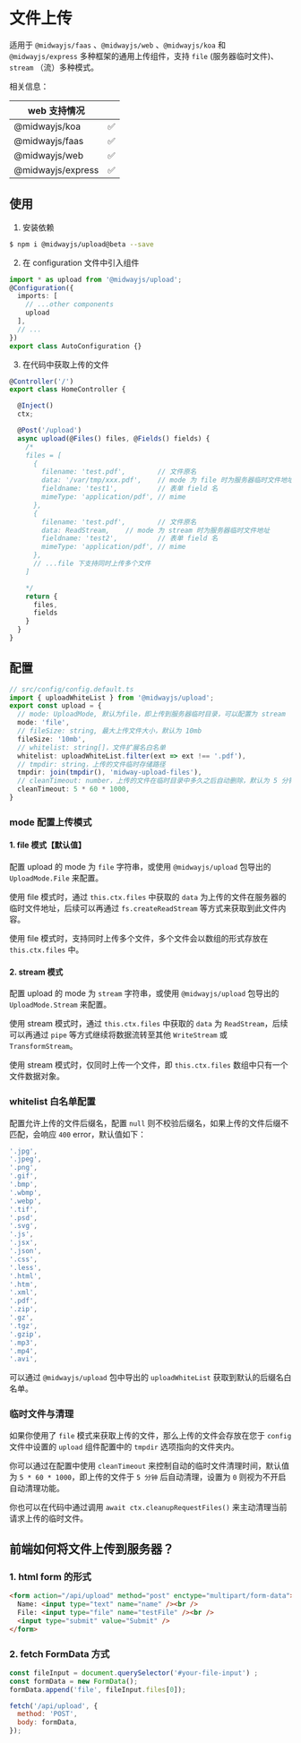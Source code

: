 # 文件上传

适用于 `@midwayjs/faas` 、`@midwayjs/web` 、`@midwayjs/koa` 和 `@midwayjs/express` 多种框架的通用上传组件，支持 `file` (服务器临时文件)、`stream` （流）多种模式。

相关信息：

| web 支持情况      |      |
| ----------------- | ---- |
| @midwayjs/koa     | ✅    |
| @midwayjs/faas    | ✅    |
| @midwayjs/web     | ✅    |
| @midwayjs/express | ✅    |



## 使用

1. 安装依赖

```bash
$ npm i @midwayjs/upload@beta --save
```

2. 在 configuration 文件中引入组件

```typescript
import * as upload from '@midwayjs/upload';
@Configuration({
  imports: [
    // ...other components
    upload
  ],
  // ...
})
export class AutoConfiguration {}
```

3. 在代码中获取上传的文件

```typescript
@Controller('/')
export class HomeController {

  @Inject()
  ctx;

  @Post('/upload')
  async upload(@Files() files, @Fields() fields) {
    /*
    files = [
      {
        filename: 'test.pdf',        // 文件原名
        data: '/var/tmp/xxx.pdf',    // mode 为 file 时为服务器临时文件地址
        fieldname: 'test1',          // 表单 field 名
        mimeType: 'application/pdf', // mime
      },
      {
        filename: 'test.pdf',        // 文件原名
        data: ReadStream,    // mode 为 stream 时为服务器临时文件地址
        fieldname: 'test2',          // 表单 field 名
        mimeType: 'application/pdf', // mime
      },
      // ...file 下支持同时上传多个文件
    ]

    */
    return {
      files,
      fields
    }
  }
}
```


## 配置
```typescript
// src/config/config.default.ts
import { uploadWhiteList } from '@midwayjs/upload';
export const upload = {
  // mode: UploadMode, 默认为file，即上传到服务器临时目录，可以配置为 stream
  mode: 'file',
  // fileSize: string, 最大上传文件大小，默认为 10mb
  fileSize: '10mb',
  // whitelist: string[]，文件扩展名白名单
  whitelist: uploadWhiteList.filter(ext => ext !== '.pdf'),
  // tmpdir: string，上传的文件临时存储路径
  tmpdir: join(tmpdir(), 'midway-upload-files'),
  // cleanTimeout: number，上传的文件在临时目录中多久之后自动删除，默认为 5 分钟
  cleanTimeout: 5 * 60 * 1000,
}
```



### mode 配置上传模式



#### 1. file 模式【默认值】

配置 upload 的 mode 为 `file` 字符串，或使用 `@midwayjs/upload` 包导出的 `UploadMode.File` 来配置。

使用 file 模式时，通过 `this.ctx.files` 中获取的 `data` 为上传的文件在服务器的临时文件地址，后续可以再通过 `fs.createReadStream` 等方式来获取到此文件内容。

使用 file 模式时，支持同时上传多个文件，多个文件会以数组的形式存放在 `this.ctx.files` 中。



#### 2. stream 模式

配置 upload 的 mode 为 `stream` 字符串，或使用 `@midwayjs/upload` 包导出的 `UploadMode.Stream` 来配置。


使用 stream 模式时，通过 `this.ctx.files` 中获取的 `data` 为 `ReadStream`，后续可以再通过 `pipe` 等方式继续将数据流转至其他 `WriteStream` 或 `TransformStream`。


使用 stream 模式时，仅同时上传一个文件，即 `this.ctx.files` 数组中只有一个文件数据对象。



### whitelist 白名单配置

配置允许上传的文件后缀名，配置 `null` 则不校验后缀名，如果上传的文件后缀不匹配，会响应 `400` error，默认值如下：
```ts
'.jpg',
'.jpeg',
'.png',
'.gif',
'.bmp',
'.wbmp',
'.webp',
'.tif',
'.psd',
'.svg',
'.js',
'.jsx',
'.json',
'.css',
'.less',
'.html',
'.htm',
'.xml',
'.pdf',
'.zip',
'.gz',
'.tgz',
'.gzip',
'.mp3',
'.mp4',
'.avi',
```

可以通过 `@midwayjs/upload` 包中导出的 `uploadWhiteList` 获取到默认的后缀名白名单。



### 临时文件与清理


如果你使用了 `file` 模式来获取上传的文件，那么上传的文件会存放在您于 `config` 文件中设置的 `upload` 组件配置中的 `tmpdir` 选项指向的文件夹内。

你可以通过在配置中使用 `cleanTimeout` 来控制自动的临时文件清理时间，默认值为 `5 * 60 * 1000`，即上传的文件于 `5 分钟` 后自动清理，设置为 `0` 则视为不开启自动清理功能。

你也可以在代码中通过调用 `await ctx.cleanupRequestFiles()` 来主动清理当前请求上传的临时文件。



## 前端如何将文件上传到服务器？

### 1. html form 的形式

```html
<form action="/api/upload" method="post" enctype="multipart/form-data">
  Name: <input type="text" name="name" /><br />
  File: <input type="file" name="testFile" /><br />
  <input type="submit" value="Submit" />
</form>
```

### 2. fetch FormData 方式
```js
const fileInput = document.querySelector('#your-file-input') ;
const formData = new FormData();
formData.append('file', fileInput.files[0]);

fetch('/api/upload', {
  method: 'POST',
  body: formData,
});
```
